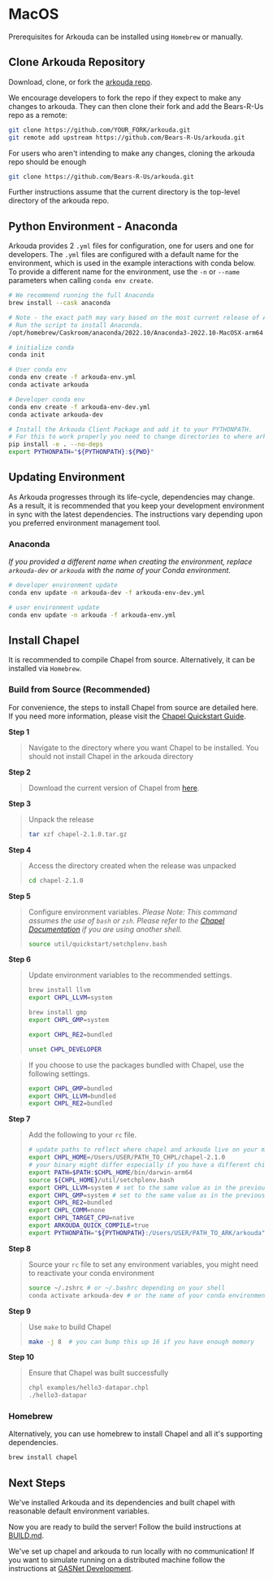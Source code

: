 # MacOS

Prerequisites for Arkouda can be installed using `Homebrew` or manually.

## Clone Arkouda Repository

Download, clone, or fork the [arkouda repo](https://github.com/Bears-R-Us/arkouda).

We encourage developers to fork the repo if they expect to make any changes to arkouda.
They can then clone their fork and add the Bears-R-Us repo as a remote:
```bash
git clone https://github.com/YOUR_FORK/arkouda.git
git remote add upstream https://github.com/Bears-R-Us/arkouda.git
```

For users who aren't intending to make any changes, cloning the arkouda repo should be enough
```bash
git clone https://github.com/Bears-R-Us/arkouda.git
```

Further instructions assume that the current directory is the top-level directory of the arkouda repo.

## Python Environment - Anaconda

Arkouda provides 2 `.yml` files for configuration, one for users and one for developers.
The `.yml` files are configured with a default name for the environment, which is used in the example interactions with conda below. 
To provide a different name for the environment, use the `-n` or `--name` parameters when calling `conda env create`.

```bash
# We recommend running the full Anaconda 
brew install --cask anaconda

# Note - the exact path may vary based on the most current release of Anaconda and your mac's chipset
# Run the script to install Anaconda.
/opt/homebrew/Caskroom/anaconda/2022.10/Anaconda3-2022.10-MacOSX-arm64.sh

# initialize conda
conda init

# User conda env
conda env create -f arkouda-env.yml
conda activate arkouda

# Developer conda env
conda env create -f arkouda-env-dev.yml
conda activate arkouda-dev

# Install the Arkouda Client Package and add it to your PYTHONPATH.
# For this to work properly you need to change directories to where arkouda lives
pip install -e . --no-deps
export PYTHONPATH="${PYTHONPATH}:${PWD}"
```

## Updating Environment

As Arkouda progresses through its life-cycle, dependencies may change.
As a result, it is recommended that you keep your development environment in sync with the latest dependencies.
The instructions vary depending upon you preferred environment management tool.

### Anaconda

*If you provided a different name when creating the environment, replace `arkouda-dev` or `arkouda` with the name of your Conda environment.*

```bash
# developer environment update
conda env update -n arkouda-dev -f arkouda-env-dev.yml

# user environment update
conda env update -n arkouda -f arkouda-env.yml
```

## Install Chapel

It is recommended to compile Chapel from source. Alternatively, it can be installed via `Homebrew`.

### Build from Source (Recommended)

For convenience, the steps to install Chapel from source are detailed here.
If you need more information, please visit the [Chapel Quickstart Guide](https://chapel-lang.org/docs/usingchapel/QUICKSTART.html).

**Step 1** 
> Navigate to the directory where you want Chapel to be installed.
> You should not install Chapel in the arkouda directory

**Step 2**
> Download the current version of Chapel from [here](https://chapel-lang.org/download.html).

**Step 3**
> Unpack the release
> ```bash
> tar xzf chapel-2.1.0.tar.gz
> ```

**Step 4**
> Access the directory created when the release was unpacked
> ```bash
> cd chapel-2.1.0
> ```

**Step 5**
>Configure environment variables. *Please Note: This command assumes the use of `bash` or `zsh`. Please refer to the [Chapel Documentation](https://chapel-lang.org/docs/usingchapel/QUICKSTART.html#quickstart-with-other-shells) if you are using another shell.*
> ```bash
> source util/quickstart/setchplenv.bash
> ```

**Step 6**
> Update environment variables to the recommended settings. 
> ```bash
> brew install llvm
> export CHPL_LLVM=system
>
> brew install gmp
> export CHPL_GMP=system
> 
> export CHPL_RE2=bundled
>
> unset CHPL_DEVELOPER
> ```

> If you choose to use the packages bundled with Chapel, use the following settings.
> ```bash
> export CHPL_GMP=bundled
> export CHPL_LLVM=bundled
> export CHPL_RE2=bundled
> ```

**Step 7**
> Add the following to your `rc` file.
> ```bash
> # update paths to reflect where chapel and arkouda live on your machine
> export CHPL_HOME=/Users/USER/PATH_TO_CHPL/chapel-2.1.0
> # your binary might differ especially if you have a different chipset
> export PATH=$PATH:$CHPL_HOME/bin/darwin-arm64
> source ${CHPL_HOME}/util/setchplenv.bash
> export CHPL_LLVM=system # set to the same value as in the previous step
> export CHPL_GMP=system # set to the same value as in the previous step
> export CHPL_RE2=bundled
> export CHPL_COMM=none
> export CHPL_TARGET_CPU=native
> export ARKOUDA_QUICK_COMPILE=true
> export PYTHONPATH="${PYTHONPATH}:/Users/USER/PATH_TO_ARK/arkouda"
> ```

**Step 8**
> Source your `rc` file to set any environment variables, you might need to reactivate your conda environment
> ```bash
> source ~/.zshrc # or ~/.bashrc depending on your shell
> conda activate arkouda-dev # or the name of your conda environment
> ```

**Step 9**
> Use `make` to build Chapel
> ```bash
> make -j 8  # you can bump this up 16 if you have enough memory
> ```

**Step 10**
> Ensure that Chapel was built successfully
> ```bash
> chpl examples/hello3-datapar.chpl
> ./hello3-datapar
> ```

### Homebrew

Alternatively, you can use homebrew to install Chapel and all it's supporting dependencies.

```bash
brew install chapel
```

## Next Steps

We've installed Arkouda and its dependencies and built chapel with reasonable default environment variables.

Now you are ready to build the server! Follow the build instructions at [BUILD.md](BUILD.md).

We've set up chapel and arkouda to run locally with no communication! If you want to simulate running on a distributed machine follow
the instructions at [GASNet Development](https://bears-r-us.github.io/arkouda/developer/GASNET.html).
